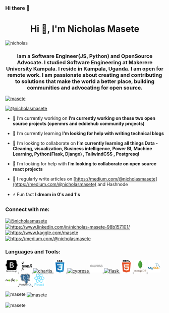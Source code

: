 ### Hi there 👋

<h1 align="center">Hi 👋, I'm Nicholas Masete</h1>
<img src="[https://www.canva.com/design/DAFIlWd9A5A/2BT6dAB5gRBFaOvNiub7Og/edit?layoutQuery=banner](https://www.canva.com/design/DAFIlWd9A5A/2BT6dAB5gRBFaOvNiub7Og/edit?utm_content=DAFIlWd9A5A&utm_campaign=designshare&utm_medium=link2&utm_source=sharebutton)" alt="nicholas" /><a/>
<h3 align="center"> Iam a Software Engineer(JS, Python) and OpenSource Advocate. I studied Software Engineering at Makerere University Kampala. I reside in Kampala, Uganda. I am open for remote work. I am passionate about creating and contributing to solutions that make the world a better place, building communities and advocating for open source.</h3>

<p align="left"> <a href="https://github.com/ryo-ma/github-profile-trophy"><img src="https://github-profile-trophy.vercel.app/?username=masete" alt="masete" /></a> </p>

<p align="left"> <a href="https://twitter.com/@nicholasmasete" target="blank"><img src="https://img.shields.io/twitter/follow/@nicholasmasete?logo=twitter&style=for-the-badge" alt="@nicholasmasete" /></a> </p>

- 🔭 I’m currently working on **I’m currently working on these two open source projects (openmrs and eddiehub community projects)**

- 🌱 I’m currently learning **I’m looking for help with writing technical blogs**

- 👯 I’m looking to collaborate on **I’m currently learning all things Data -Cleaning, visualization, Business intelligence, Power BI, Machine Learning, Python(Flask, Django) , TailwindCSS , Postgresql**

- 🤝 I’m looking for help with **I’m looking to collaborate on open source react projects**

- 📝 I regularly write articles on [https://medium.com/@nicholasmasete](https://medium.com/@nicholasmasete) and Hashnode

- ⚡ Fun fact **I dream in 0's and 1's**

<h3 align="left">Connect with me:</h3>
<p align="left">
<a href="https://twitter.com/@nicholasmasete" target="blank"><img align="center" src="https://raw.githubusercontent.com/rahuldkjain/github-profile-readme-generator/master/src/images/icons/Social/twitter.svg" alt="@nicholasmasete" height="30" width="40" /></a>   
<a href="https://linkedin.com/in/https://www.linkedin.com/in/nicholas-masete-98b157101/" target="blank"><img align="center" src="https://raw.githubusercontent.com/rahuldkjain/github-profile-readme-generator/master/src/images/icons/Social/linked-in-alt.svg" alt="https://www.linkedin.com/in/nicholas-masete-98b157101/" height="30" width="40" /></a>
<a href="https://kaggle.com/https://www.kaggle.com/masete" target="blank"><img align="center" src="https://raw.githubusercontent.com/rahuldkjain/github-profile-readme-generator/master/src/images/icons/Social/kaggle.svg" alt="https://www.kaggle.com/masete" height="30" width="40" /></a>
<a href="https://medium.com/https://medium.com/@nicholasmasete" target="blank"><img align="center" src="https://raw.githubusercontent.com/rahuldkjain/github-profile-readme-generator/master/src/images/icons/Social/medium.svg" alt="https://medium.com/@nicholasmasete" height="30" width="40" /></a>
</p>

<h3 align="left">Languages and Tools:</h3>
<p align="left"> <a href="https://getbootstrap.com" target="_blank" rel="noreferrer"> <img src="https://raw.githubusercontent.com/devicons/devicon/master/icons/bootstrap/bootstrap-plain-wordmark.svg" alt="bootstrap" width="40" height="40"/> </a> <a href="https://canvasjs.com" target="_blank" rel="noreferrer"> <img src="https://raw.githubusercontent.com/Hardik0307/Hardik0307/master/assets/canvasjs-charts.svg" alt="canvasjs" width="40" height="40"/> </a> <a href="https://www.chartjs.org" target="_blank" rel="noreferrer"> <img src="https://www.chartjs.org/media/logo-title.svg" alt="chartjs" width="40" height="40"/> </a> <a href="https://www.w3schools.com/css/" target="_blank" rel="noreferrer"> <img src="https://raw.githubusercontent.com/devicons/devicon/master/icons/css3/css3-original-wordmark.svg" alt="css3" width="40" height="40"/> </a> <a href="https://www.cypress.io" target="_blank" rel="noreferrer"> <img src="https://raw.githubusercontent.com/simple-icons/simple-icons/6e46ec1fc23b60c8fd0d2f2ff46db82e16dbd75f/icons/cypress.svg" alt="cypress" width="40" height="40"/> </a> <a href="https://expressjs.com" target="_blank" rel="noreferrer"> <img src="https://raw.githubusercontent.com/devicons/devicon/master/icons/express/express-original-wordmark.svg" alt="express" width="40" height="40"/> </a> <a href="https://flask.palletsprojects.com/" target="_blank" rel="noreferrer"> <img src="https://www.vectorlogo.zone/logos/pocoo_flask/pocoo_flask-icon.svg" alt="flask" width="40" height="40"/> </a> <a href="https://www.w3.org/html/" target="_blank" rel="noreferrer"> <img src="https://raw.githubusercontent.com/devicons/devicon/master/icons/html5/html5-original-wordmark.svg" alt="html5" width="40" height="40"/> </a> <a href="https://www.mongodb.com/" target="_blank" rel="noreferrer"> <img src="https://raw.githubusercontent.com/devicons/devicon/master/icons/mongodb/mongodb-original-wordmark.svg" alt="mongodb" width="40" height="40"/> </a> <a href="https://www.mysql.com/" target="_blank" rel="noreferrer"> <img src="https://raw.githubusercontent.com/devicons/devicon/master/icons/mysql/mysql-original-wordmark.svg" alt="mysql" width="40" height="40"/> </a> <a href="https://nodejs.org" target="_blank" rel="noreferrer"> <img src="https://raw.githubusercontent.com/devicons/devicon/master/icons/nodejs/nodejs-original-wordmark.svg" alt="nodejs" width="40" height="40"/> </a> <a href="https://www.postgresql.org" target="_blank" rel="noreferrer"> <img src="https://raw.githubusercontent.com/devicons/devicon/master/icons/postgresql/postgresql-original-wordmark.svg" alt="postgresql" width="40" height="40"/> </a> <a href="https://reactjs.org/" target="_blank" rel="noreferrer"> <img src="https://raw.githubusercontent.com/devicons/devicon/master/icons/react/react-original-wordmark.svg" alt="react" width="40" height="40"/> </a> </p>

<p><img align="left" src="https://github-readme-stats.vercel.app/api/top-langs?username=masete&show_icons=true&locale=en&layout=compact" alt="masete" /></p>

<p>&nbsp;<img align="center" src="https://github-readme-stats.vercel.app/api?username=masete&show_icons=true&locale=en" alt="masete" /></p>

<p><img align="center" src="https://github-readme-streak-stats.herokuapp.com/?user=masete&" alt="masete" /></p>

